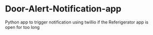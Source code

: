 # Door-Alert-Notification-app

Python app to trigger notification using twillio if the Referigerator app is open for too long
